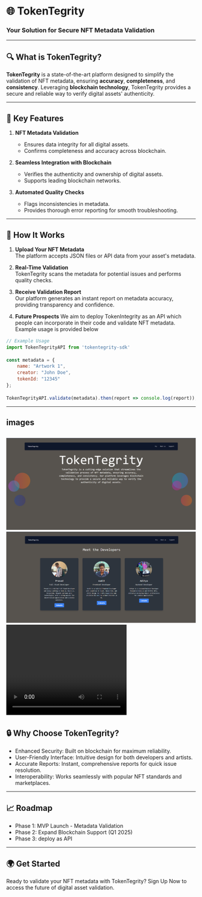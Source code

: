 # 🌐 **TokenTegrity** 

### Your Solution for Secure NFT Metadata Validation

---

## 🔍 **What is TokenTegrity?**

**TokenTegrity** is a state-of-the-art platform designed to simplify the validation of NFT metadata, ensuring **accuracy**, **completeness**, and **consistency**. Leveraging **blockchain technology**, TokenTegrity provides a secure and reliable way to verify digital assets' authenticity.

---

## 🌟 **Key Features**

1. **NFT Metadata Validation**  
   - Ensures data integrity for all digital assets.
   - Confirms completeness and accuracy across blockchain.

2. **Seamless Integration with Blockchain**  
   - Verifies the authenticity and ownership of digital assets.
   - Supports leading blockchain networks.

3. **Automated Quality Checks**  
   - Flags inconsistencies in metadata.
   - Provides thorough error reporting for smooth troubleshooting.

---

## 🚀 **How It Works**

1. **Upload Your NFT Metadata**  
   The platform accepts JSON files or API data from your asset's metadata.

2. **Real-Time Validation**  
   TokenTegrity scans the metadata for potential issues and performs quality checks.

3. **Receive Validation Report**  
   Our platform generates an instant report on metadata accuracy, providing transparency and confidence.

4. **Future Prospects**
   We aim to deploy TokenIntegrity as an API which people can incorporate in their code and validate NFT metadata. Example usage is provided below


```javascript
// Example Usage
import TokenTegrityAPI from 'tokentegrity-sdk'

const metadata = { 
    name: "Artwork 1", 
    creator: "John Doe", 
    tokenId: "12345" 
};

TokenTegrityAPI.validate(metadata).then(report => console.log(report));
```
--- 
## images
![Landing](image.png)
![Meet us](image-1.png)
<video width="320" height="240" controls>
  <source src="video_demo.mp4" type="video/mp4">
  Your browser does not support the video tag.
</video>
--- 

## 🔒 Why Choose TokenTegrity?
- Enhanced Security: Built on blockchain for maximum reliability.
- User-Friendly Interface: Intuitive design for both developers and artists.
- Accurate Reports: Instant, comprehensive reports for quick issue resolution.
- Interoperability: Works seamlessly with popular NFT standards and marketplaces.
---

## 📈 Roadmap 
- Phase 1: MVP Launch - Metadata Validation 
- Phase 2: Expand Blockchain Support (Q1 2025)
- Phase 3: deploy as API
---

## 🌍 Get Started
Ready to validate your NFT metadata with TokenTegrity? Sign Up Now to access the future of digital asset validation.

